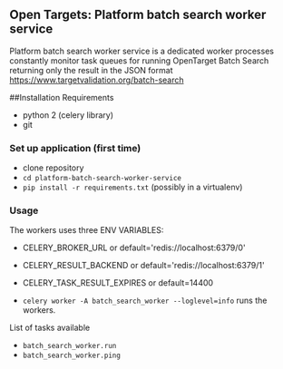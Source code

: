 ## Open Targets: Platform batch search worker service
Platform batch search worker service is a dedicated worker processes constantly monitor task queues for running OpenTarget Batch Search returning only the result in the JSON format
https://www.targetvalidation.org/batch-search

##Installation Requirements
* python 2 (celery library)
* git

### Set up application (first time)

- clone repository
- ```cd platform-batch-search-worker-service```
- ```pip install -r requirements.txt``` (possibly in a virtualenv)

### Usage
The workers uses three ENV VARIABLES: <br>
- CELERY_BROKER_URL or default='redis://localhost:6379/0'
- CELERY_RESULT_BACKEND or default='redis://localhost:6379/1'
- CELERY_TASK_RESULT_EXPIRES or default=14400

- ```celery worker -A batch_search_worker --loglevel=info``` runs the workers.


List of tasks available
- ```batch_search_worker.run```
- ```batch_search_worker.ping```
	 


